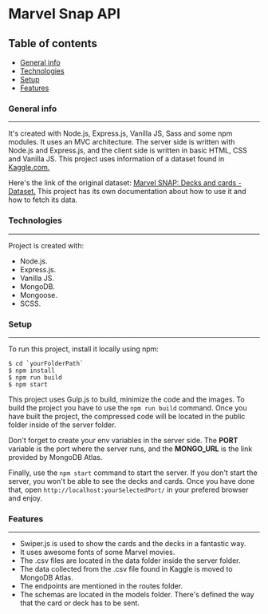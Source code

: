 # Marvel Snap API
## Table of contents

* [General info](#general-info)
* [Technologies](#technologies)
* [Setup](#setup)
* [Features](#features)

### General info
------------
It's created with Node.js, Express.js, Vanilla JS, Sass and some npm modules. It uses an MVC architecture. The server side is written with Node.js and Express.js, and the client side is written in basic HTML, CSS and Vanilla JS. This project uses information of a dataset found in[ Kaggle.com.](https://www.kaggle.com/ " Kaggle.com. ")

Here's the link of the original dataset: [Marvel SNAP: Decks and cards - Dataset.](https://www.kaggle.com/datasets/jeanmidev/marvel-snap-decks-and-cards "Marvel SNAP: Decks and cards - Dataset")
This project has its own documentation about how to use it and how to fetch its data.

### Technologies
------------
Project is created with:
* Node.js.
* Express.js.
* Vanilla JS.
* MongoDB.
* Mongoose.
* SCSS.

### Setup
------------
To run this project, install it locally using npm:
```
$ cd `yourFolderPath`
$ npm install
$ npm run build
$ npm start
```
This project uses Gulp.js to build, minimize the code and the images. To build the project you have to use the `npm run build` command. Once you have built the project, the compressed code will be located in the public folder inside of the server folder.

Don't forget to create your env variables in the server side. The **PORT** variable is the port where the server runs, and the **MONGO_URL** is the link provided by MongoDB Atlas.

Finally, use the `npm start` command to start the server. If you don't start the server, you won't be able to see the decks and cards. Once you have done that, open `http://localhost:yourSelectedPort/` in your prefered browser and enjoy.

### Features
------------
* Swiper.js is used to show the cards and the decks in a fantastic way.
* It uses awesome fonts of some Marvel movies.
* The .csv files are located in the data folder inside the server folder.
* The data collected from the .csv file found in Kaggle is moved to MongoDB Atlas.
* The endpoints are mentioned in the routes folder.
* The schemas are located in the models folder. There's defined the way that the card or deck has to be sent.
